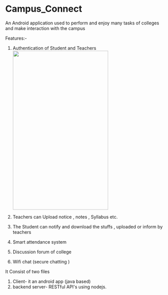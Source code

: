 # Campus_Connect

An Android application used to perform and enjoy many tasks of colleges and make interaction with the campus


Features:-
1. Authentication of Student and Teachers <img src="https://github.com/RaviJoshii/Campus_Connect/blob/master/ScreenShots/login.jpeg" width="300" height="500">

2. Teachers can Upload notice , notes , Syllabus etc.
3. The Student can notify and download the stuffs , uploaded or inform by teachers
4. Smart attendance system 
5. Discussion forum of college
6. Wifi chat (secure chatting )


It Consist of two files
1. Client-  it an android app (java based)
2. backend server- RESTful API's using nodejs.

